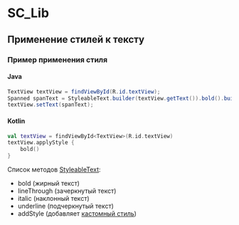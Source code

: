 # SC_Lib

## Применение стилей к тексту

### Пример применения стиля
#### Java
```java
TextView textView = findViewById(R.id.textView);
Spanned spanText = StyleableText.builder(textView.getText()).bold().build();
textView.setText(spanText);
```

#### Kotlin
```kotlin
val textView = findViewById<TextView>(R.id.textView)
textView.applyStyle {
    bold()
}
```
Список методов [StyleableText](/app/src/main/java/com/samplecode/lib/styles/StyleableText.kt):
- bold (жирный текст)
- lineThrough (зачеркнутый текст)
- italic (наклонный текст)
- underline (подчеркнутый текст)
- addStyle (добавляет [кастомный стиль](https://developer.android.com/guide/topics/resources/string-resource#StylingWithHTML))


